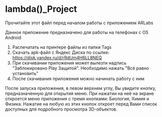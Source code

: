 # lambda()_Project
Прочитайте этот файл перед началом работы с приложением ARLabs

Данное приложение предназначено для работы на телефонах с OS Android

1. Распечатать на принтере файлы из папки Tags
2. Скачать apk-файл с Яндекс Диска по ссылке: https://disk.yandex.ru/d/rRdUm4H6LL8NEQ
3. При скачивании приложения может вылезти надпись "Заблокировано Play Защитой". Необходимо нажать "Всё равно установить"
4. После скачивания приложения можно начинать работу с ним

После запуска приложения, в левом верхнем углу, Вы увидите кнопку, предназначенную для открытия меню. При нажатии на неё на экране откроется меню приложения с тремя кнопками: Биология, Химия и Физика. Нажатие на любую из этих кнопок откроет перед Вами список доступных для подробного просмотра 3D-объектов. 
